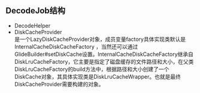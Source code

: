 ## DecodeJob结构

- DecodeHelper
- DiskCacheProvider  
是一个LazyDiskCacheProvider对象，成员变量factory具体实现类默认是InternalCacheDiskCacheFactory
，当然还可以通过GlideBuilder#setDiskCache设置。InternalCacheDiskCacheFactory继承自DiskLruCacheFactory，它主要是指定了磁盘缓存的文件路径和大小，在父类DiskLruCacheFactory的build方法中，根据路径和大小创建了一个DiskCache对象，其具体实现类是DiskLruCacheWrapper。也就是最终DiskCacheProvider需要构建的对象。

